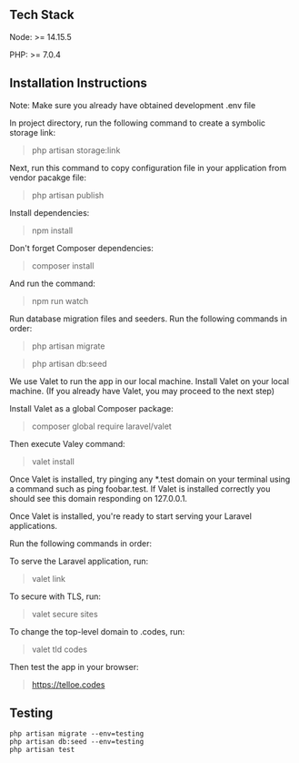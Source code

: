 ## Tech Stack

Node: >= 14.15.5

PHP: >= 7.0.4

## Installation Instructions

Note: Make sure you already have obtained development .env file

In project directory, run the following command to create a symbolic storage link:

> php artisan storage:link

Next, run this command to copy configuration file in your application from vendor pacakge file:

> php artisan publish

Install dependencies:

> npm install

Don't forget Composer dependencies:

> composer install

And run the command:

> npm run watch

Run database migration files and seeders. Run the following commands in order:

> php artisan migrate

> php artisan db:seed

We use Valet to run the app in our local machine. Install Valet on your local machine. (If you already have Valet, you may proceed to the next step)

Install Valet as a global Composer package:

> composer global require laravel/valet

Then execute Valey command:

> valet install

Once Valet is installed, try pinging any \*.test domain on your terminal using a command such as ping foobar.test. If Valet is installed correctly you should see this domain responding on 127.0.0.1.

Once Valet is installed, you're ready to start serving your Laravel applications.

Run the following commands in order:

To serve the Laravel application, run:

> valet link

To secure with TLS, run:

> valet secure sites

To change the top-level domain to .codes, run:

> valet tld codes

Then test the app in your browser:

> https://telloe.codes

## Testing

```
php artisan migrate --env=testing
php artisan db:seed --env=testing
php artisan test
```
